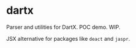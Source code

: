 # dartx

Parser and utilities for DartX. POC demo. WIP.

JSX alternative for packages like `deact` and `jaspr`.
